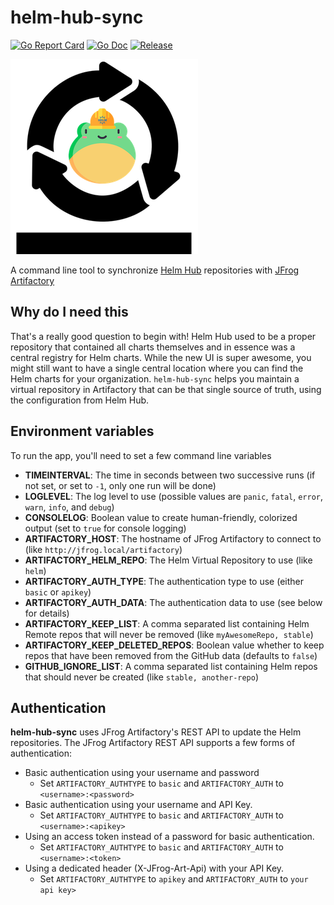 # helm-hub-sync

[![Go Report Card](https://goreportcard.com/badge/github.com/jfrog/helm-hub-sync?style=flat-square)](https://goreportcard.com/report/github.com/jfrog/helm-hub-sync)
[![Go Doc](https://img.shields.io/badge/godoc-reference-blue.svg?style=flat-square)](http://godoc.org/github.com/jfrog/helm-hub-sync)
[![Release](https://img.shields.io/github/release/jfrog/helm-hub-sync.svg?style=flat-square)](https://github.com/jfrog/helm-hub-sync/releases/latest)

![logo](./logo.png)

A command line tool to synchronize [Helm Hub](https://github.com/helm/hub) repositories with [JFrog Artifactory](https://jfrog.com/artifactory/)

## Why do I need this

That's a really good question to begin with! Helm Hub used to be a proper repository that contained all charts themselves and in essence was a central registry for Helm charts. While the new UI is super awesome, you might still want to have a single central location where you can find the Helm charts for your organization. `helm-hub-sync` helps you maintain a virtual repository in Artifactory that can be that single source of truth, using the configuration from Helm Hub.

## Environment variables

To run the app, you'll need to set a few command line variables

* **TIMEINTERVAL**: The time in seconds between two successive runs (if not set, or set to `-1`, only one run will be done)
* **LOGLEVEL**: The log level to use (possible values are `panic`, `fatal`, `error`, `warn`, `info`, and `debug`)
* **CONSOLELOG**: Boolean value to create human-friendly, colorized output (set to `true` for console logging)
* **ARTIFACTORY_HOST**: The hostname of JFrog Artifactory to connect to (like `http://jfrog.local/artifactory`)
* **ARTIFACTORY_HELM_REPO**: The Helm Virtual Repository to use (like `helm`)
* **ARTIFACTORY_AUTH_TYPE**: The authentication type to use (either `basic` or `apikey`)
* **ARTIFACTORY_AUTH_DATA**: The authentication data to use (see below for details)
* **ARTIFACTORY_KEEP_LIST**: A comma separated list containing Helm Remote repos that will never be removed (like `myAwesomeRepo, stable`)
* **ARTIFACTORY_KEEP_DELETED_REPOS**: Boolean value whether to keep repos that have been removed from the GitHub data (defaults to `false`)
* **GITHUB_IGNORE_LIST**: A comma separated list containing Helm repos that should never be created (like `stable, another-repo`)

## Authentication

**helm-hub-sync** uses JFrog Artifactory's REST API to update the Helm repositories. The JFrog Artifactory REST API supports a few forms of authentication:

* Basic authentication using your username and password
  * Set `ARTIFACTORY_AUTHTYPE` to `basic` and `ARTIFACTORY_AUTH` to `<username>:<password>`
* Basic authentication using your username and API Key.
  * Set `ARTIFACTORY_AUTHTYPE` to `basic` and `ARTIFACTORY_AUTH` to `<username>:<apikey>`
* Using an access token instead of a password for basic authentication.
  * Set `ARTIFACTORY_AUTHTYPE` to `basic` and `ARTIFACTORY_AUTH` to `<username>:<token>`
* Using a dedicated header (X-JFrog-Art-Api) with your API Key.
  * Set `ARTIFACTORY_AUTHTYPE` to `apikey` and `ARTIFACTORY_AUTH` to `your api key>`





